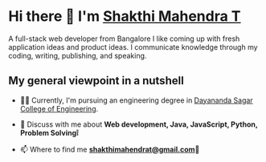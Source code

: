


# Hi there 👋 I'm [Shakthi Mahendra T][homepage] 

A full-stack web developer from Bangalore
I like coming up with fresh application ideas and product ideas. I communicate knowledge through my coding, writing, publishing, and speaking.

[homepage]: https://github.com/shakthimahenrat
[DSCE]: https://www.dsce.edu.in
[about-bangalore]: https://www.google.com/search?q=bangalore

## My general viewpoint in a nutshell

- 👨‍💻 Currently, I'm pursuing an engineering degree in [Dayananda Sagar College of Engineering][DSCE].
 
- 💬 Discuss with me about **Web development, Java, JavaScript, Python, Problem Solving:grey_exclamation:**

- 📫 Where to find me **shakthimahendrat@gmail.com**📨
